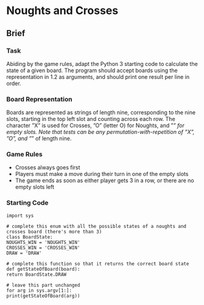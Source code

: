 # Noughts and Crosses

## Brief

### Task
Abiding by the game rules, adapt the Python 3 starting code to calculate the state of a given board. The program should accept boards using the representation in 1.2 as arguments, and should print one result per line in order.

### Board Representation
Boards are represented as strings of length nine, corresponding to the nine slots, starting in the top left slot and counting across each row. The character ”X” is used for Crosses, ”O” (letter O) for Noughts, and ”_” for empty slots. Note that tests can be any permutation-with-repetition of ”X”, ”O”, and ”_” of length nine.

### Game Rules
- Crosses always goes first
- Players must make a move during their turn in one of the empty slots
- The game ends as soon as either player gets 3 in a row, or there are no empty slots left

### Starting Code
```
import sys

# complete this enum with all the possible states of a noughts and crosses board (there's more than 3)
class BoardState:
NOUGHTS_WIN = 'NOUGHTS_WIN'
CROSSES_WIN = 'CROSSES_WIN'
DRAW = 'DRAW'

# complete this function so that it returns the correct board state
def getStateOfBoard(board):
return BoardState.DRAW

# leave this part unchanged
for arg in sys.argv[1:]:
print(getStateOfBoard(arg))
```